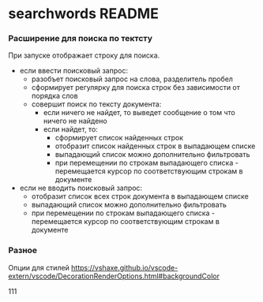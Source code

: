 # searchwords README

### Расширение для поиска по тектсту

При запуске отображает строку для поиска.
* если ввести поисковый запрос:
    * разобъет поисковый запрос на слова, разделитель пробел
    * сформирует регулярку для поиска строк без зависимости от порядка слов
    * совершит поиск по тексту документа:
        * если ничего не найдет, то выведет сообщение о том что ничего не найдено
        * если найдет, то:
            * сформирует список найденных строк
            * отобразит список найденных строк в выпадающем списке
            * выпадающий список можно дополнительно фильтровать
            * при перемещении по строкам выпадающего списка - перемещается курсор по соответствующим строкам в документе
* если не вводить поисковый запрос:
    * отобразит список всех строк документа в выпадающем списке
    * выпадающий список можно дополнительно фильтровать
    * при перемещении по строкам выпадающего списка - перемещается курсор по соответствующим строкам в документе


### Разное
Опции для стилей
https://vshaxe.github.io/vscode-extern/vscode/DecorationRenderOptions.html#backgroundColor

111